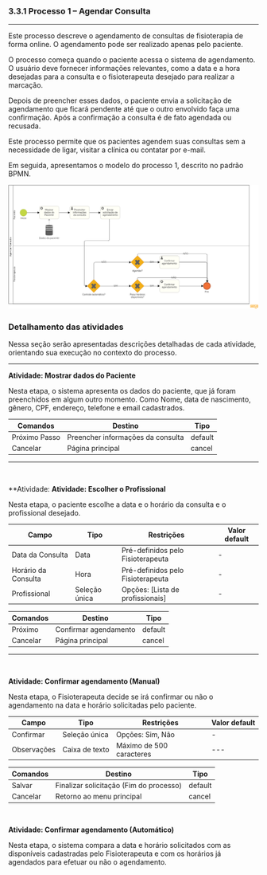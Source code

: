 ### **3.3.1 Processo 1 – Agendar Consulta**

---

Este processo descreve o agendamento de consultas de fisioterapia de forma online. O agendamento pode ser realizado apenas pelo paciente.

O processo começa quando o paciente acessa o sistema de agendamento. O usuário deve fornecer informações relevantes, como a data e a hora desejadas para a consulta e o fisioterapeuta desejado para realizar a marcação.

Depois de preencher esses dados, o paciente envia a solicitação de agendamento que ficará pendente até que o outro envolvido faça uma confirmação. Após a confirmação a consulta é de fato agendada ou recusada.

Este processo permite que os pacientes agendem suas consultas sem a necessidade de ligar, visitar a clínica ou contatar por e-mail.

Em seguida, apresentamos o modelo do processo 1, descrito no padrão BPMN.

![Modelo BPMN do Processo 1](../assets/processes/processo-1-agendar-consulta.png "Modelo BPMN do Processo 1.")

### **Detalhamento das atividades**

Nessa seção serão apresentadas descrições detalhadas de cada atividade, orientando sua execução no contexto do processo.

---

**Atividade: Mostrar dados do Paciente**

Nesta etapa, o sistema apresenta os dados do paciente, que já foram preenchidos em algum outro momento. Como Nome, data de nascimento, gênero, CPF, endereço, telefone e email cadastrados.


| **Comandos**  | **Destino**                       | **Tipo** |
| ------------- | --------------------------------- | -------- |
| Próximo Passo | Preencher informações da consulta | default  |
| Cancelar      | Página principal                  | cancel   |

---

<br>

**Atividade: **Atividade: Escolher o Profissional**

Nesta etapa, o paciente escolhe a data e o horário da consulta e o profissional desejado.

| **Campo**           | **Tipo**      | **Restrições**                    | **Valor default** |
| ------------------- | ------------- | --------------------------------- | ----------------- |
| Data da Consulta    | Data          | Pré-definidos pelo Fisioterapeuta | -                 |
| Horário da Consulta | Hora          | Pré-definidos pelo Fisioterapeuta | -                 |
| Profissional        | Seleção única | Opções: [Lista de profissionais]  | -                 |

| **Comandos** | **Destino**           | **Tipo** |
| ------------ | --------------------- | -------- |
| Próximo      | Confirmar agendamento | default  |
| Cancelar     | Página principal      | cancel   |

---

<br>

**Atividade: Confirmar agendamento (Manual)**

Nesta etapa, o Fisioterapeuta decide se irá confirmar ou não o agendamento na data e horário solicitadas pelo paciente.

| **Campo**   | **Tipo**       | **Restrições**           | **Valor default** |
| ----------- | -------------- | ------------------------ | ----------------- |
| Confirmar   | Seleção única  | Opções: Sim, Não         | -                 |
| Observações | Caixa de texto | Máximo de 500 caracteres | ---               |

| **Comandos** | **Destino**                             | **Tipo** |
| ------------ | --------------------------------------- | -------- |
| Salvar       | Finalizar solicitação (Fim do processo) | default  |
| Cancelar     | Retorno ao menu principal               | cancel   |

<br>

**Atividade: Confirmar agendamento (Automático)**

Nesta etapa, o sistema compara a data e horário solicitados com as disponíveis cadastradas pelo Fisioterapeuta e com os horários já agendados para efetuar ou não o agendamento.